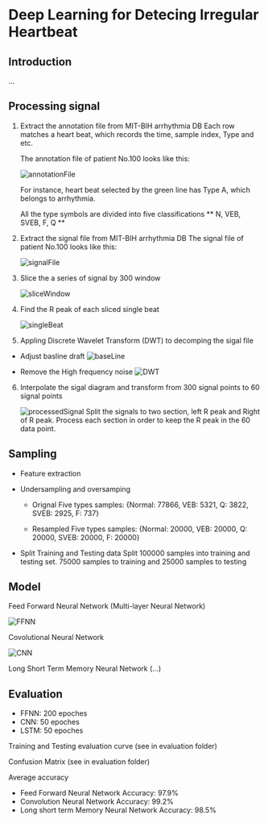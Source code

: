 # Deep Learning for Detecing Irregular Heartbeat


## Introduction
  ...

## Processing signal

1. Extract the annotation file from MIT-BIH arrhythmia DB
   Each row matches a heart beat, which records the time, sample index, Type and etc.

   The annotation file of patient No.100 looks like this:

   ![annotationFile](./atr_data.png)

   For instance, heart beat selected by the green line has Type A, which belongs to arrhythmia.

   All the type symbols are divided into five classifications
   ** N, VEB, SVEB, F, Q **

2. Extract the signal file from MIT-BIH arrhythmia DB
   The signal file of patient No.100 looks like this:

   ![signalFile](./signal_data.png)



3. Slice the a series of signal by 300 window

   ![sliceWindow](./heartBeats.png)



4. Find the R peak of each sliced single beat

   ![singleBeat](./singleBeat.png)



5. Appling Discrete Wavelet Transform (DWT) to decomping the sigal file
  + Adjust basline draft
   ![baseLine](./DWT/BaseLineDraft.png)

  + Remove the High frequency noise
   ![DWT](./DWT/DWT.png)



6. Interpolate the sigal diagram and transform from 300 signal points to 60 signal points

   ![processedSignal](processedSingleBeat.png)
   Split the signals to two section, left R peak and Right of R peak.
   Process each section in  order to keep the R peak in the 60 data point.



## Sampling
  + Feature extraction
  + Undersampling and oversamping
    - Orignal Five types samples: {Normal: 77866, VEB: 5321, Q: 3822, SVEB: 2925, F: 737}

    - Resampled Five types samples: {Normal: 20000, VEB: 20000, Q: 20000, SVEB: 20000, F: 20000}

  + Split Training and Testing data
    Split 100000 samples into training and testing set. 75000 samples to training and 25000 samples to testing


## Model
  Feed Forward Neural Network (Multi-layer Neural Network)

  ![FFNN](FFNN_Model.png)


  Covolutional Neural Network

  ![CNN](CNN_Model.png)


  Long Short Term Memory Neural Network
  (...)

## Evaluation
+ FFNN: 200 epoches
+ CNN: 50 epoches
+ LSTM: 50 epoches

Training and Testing evaluation curve
(see in evaluation folder)

Confusion Matrix
(see in evaluation folder)


Average accuracy
+ Feed Forward Neural Network Accuracy: 97.9%
+ Convolution Neural Network Accuracy: 99.2%
+ Long short term Memory Neural Network Accuracy: 98.5%
